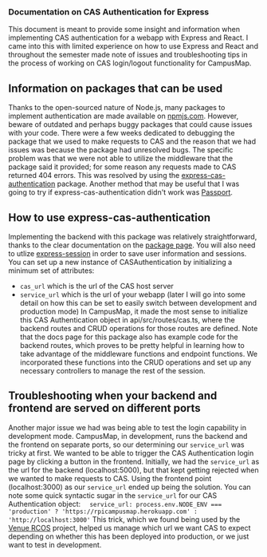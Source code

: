 ### Documentation on CAS Authentication for Express
This document is meant to provide some insight and information when implementing CAS authentication for a webapp with Express and React. I came into this with limited experience on how to use Express and React and throughout the semester made note of issues and troubleshooting tips in the process of working on CAS login/logout functionality for CampusMap.

## Information on packages that can be used
Thanks to the open-sourced nature of Node.js, many packages to implement authentication are made available on [npmjs.com](npmjs.com). However, beware of outdated and perhaps buggy packages that could cause issues with your code. There were a few weeks dedicated to debugging the package that we used to make requests to CAS and the reason that we had issues was because the package had unresolved bugs. The specific problem was that we were not able to utilize the middleware that the package said it provided; for some reason any requests made to CAS returned 404 errors. This was resolved by using the [express-cas-authentication](https://www.npmjs.com/package/express-cas-authentication) package.
Another method that may be useful that I was going to try if express-cas-authentication didn't work was [Passport](http://www.passportjs.org/).

## How to use express-cas-authentication
Implementing the backend with this package was relatively straightforward, thanks to the clear documentation on the [package page](https://www.npmjs.com/package/express-cas-authentication). You will also need to utlize [express-session](https://www.npmjs.com/package/express-session) in order to save user information and sessions.
You can set up a new instance of CASAuthentication by initializing a minimum set of attributes:
* `cas_url` which is the url of the CAS host server
* `service_url` which is the url of your webapp (later I will go into some detail on how this can be set to easily switch between development and production mode)
In CampusMap, it made the most sense to initialize this CAS Authentication object in api/src/routes/cas.ts, where the backend routes and CRUD operations for those routes are defined. Note that the docs page for this package also has example code for the backend routes, which proves to be pretty helpful in learning how to take advantage of the middleware functions and endpoint functions. We incorporated these functions into the CRUD operations and set up any necessary controllers to manage the rest of the session. 

## Troubleshooting when your backend and frontend are served on different ports
Another major issue we had was being able to test the login capability in development mode. CampusMap, in development, runs the backend and the frontend on separate ports, so our determining our `service_url` was tricky at first. We wanted to be able to trigger the CAS Authentication login page by clicking a button in the frontend. Initially, we had the `service_url` as the url for the backend (localhost:5000), but that kept getting rejected when we wanted to make requests to CAS. Using the frontend point (localhost:3000) as our `service_url` ended up being the solution.
You can note some quick syntactic sugar in the `service_url` for our CAS Authentication object:
``  service_url: process.env.NODE_ENV === 'production' ? 'https://rpicampusmap.herokuapp.com' : 'http://localhost:3000'``
This trick, which we found being used by the [Venue RCOS](https://github.com/rcos/venue2) project, helped us manage which url we want CAS to expect depending on whether this has been deployed into production, or we just want to test in development.
